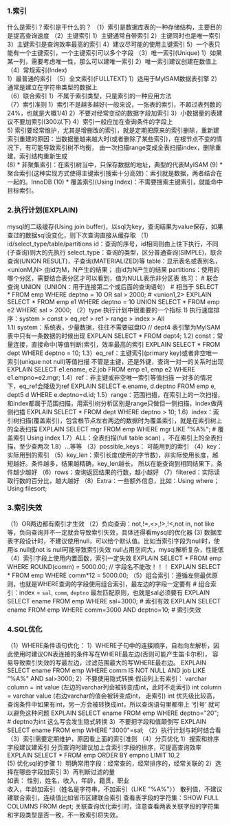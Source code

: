 ### 1.索引
   什么是索引？索引是干什么的？
   （1）索引是数据库表的一种存储结构，主要目的是提高查询速度
   （2）主键索引
        1）主键通常自带索引
        2）主键同时也是唯一索引
        3）主键索引是查询效率最高的索引
        4）建议尽可能的使用主键索引
        5）一个表只能有一个主键索引，一个主键索引可以多个字段
   （3）唯一索引(Unique)
        1）如果某一列，需要考虑唯一性，那么可以建唯一索引
        2）唯一索引建议创建在数值上  
   （4）常规索引(Index)  
        1）最普通的索引
   （5）全文索引(FULLTEXT)
        1）适用于MyISAM数据表引擎
        2）通常是建立在字符串类型的数据上  
   （6）联合索引
        1）不属于索引类型，只是索引的一种应用方法  
   （7）索引准则
        1）索引不是越多越好(一般来说，一张表的索引，不超过表列数的24%，也就是大概1/4)
        2）不要对经常变动的数据字段加索引
        3）小数据量的表建议不要加索引(300以下)
        4）索引一般应加在查询条件的字段上  
        5) 索引要经常维护，尤其是增删改的索引，就是定期把原来的索引删除，重新建
            索引重建的原因：当数据量越来越大时(或者删除了某些索引)，在根节点不变的情况下，有可能导致索引树不均衡，
                          由一次扫描range变成全表扫描index，删除重建，索引结构重新生成             
    (8) * 非聚集索引：在索引树当中，只保存数据的地址，典型的代表MyISAM 
    (9) * 聚合索引(这种实现方式使得主键索引搜索十分高效)：索引就是数据，两者结合在一起的。InnoDB
    (10) * 覆盖索引(Using Index)：不需要搜索主键索引，就能命中目标索引。
### 2.执行计划(EXPLAIN)
   mysql的二级缓存(Using join buffer)，以sql为key，查询结果为value保存，如果查过的数据sql没变化，则下次查询直接从缓存取
   （1）id/select_type/table/partitions
        id：查询的序号，id相同则由上往下执行，不同(子查询)则大的先执行
        select_type：查询的类型，区分普通查询(SIMPLE)，联合查询(UNION RESULT)，子查询(MATERIALIZED)等
        table：显示表名或表别名，<unionM,N> 由id为M，N产生的结果；<subqueryN> 由id为N产生的结果
        partitions：使用的哪个分区，需要结合表分区才可以看到，值为NULL表示非分区表
        练习：
            # 联合查询 UNION（UNION：用于连接第二个或后面的查询语句）
            # 相当于 SELECT * FROM emp WHERE deptno = 10 OR sal > 2000;
            # <union1,2> 
            EXPLAIN  
            SELECT * FROM emp e1 WHERE deptno = 10
            UNION 
            SELECT * FROM emp e2 WHERE sal > 2000;
   （2）type 执行计划中很重要的一个指标
        1) 执行速度排序：system > const > eq_ref > ref > range > index > All  
            1.1) system：系统表，少量数据，往往不需要磁盘IO
                // dept4 表引擎为MyISAM 表中只有一条数据的时候出现
                EXPLAIN SELECT * FROM dept4;
            1.2) const：常量连接，直接命中(等值判断)索引，效率最高的索引
                EXPLAIN SELECT * FROM dept WHERE deptno = 10;
            1.3）eq_ref：主键索引(primary key)或者非空唯一索引(unique not null)等值扫描
                不管是主键，还是外键，查询一对一的关系时出现
                EXPLAIN SELECT e1.ename, e2.job FROM emp e1, emp e2 WHERE e1.empno=e2.mgr;
            1.4）ref：非主键或非空唯一索引等值扫描
                一对多的情况下，eq_ref会降级为ref
                EXPLAIN SELECT e.ename, d.deptno FROM emp e, dept5 d WHERE e.deptno=d.id;
            1.5）range：范围扫描，在索引上的一次扫描，和index都属于范围扫描，用索引树分析区别是range只做但一侧扫描，index做两侧扫描
                EXPLAIN SELECT * FROM dept WHERE deptno > 10;
            1.6）index：索引树扫描(覆盖索引)，包含根节点左右两边的数据时为覆盖索引，就是在索引树上的全表扫描
                EXPLAIN SELECT mgr FROM emp WHERE  mgr LIKE "%A%"; # 覆盖索引 Using index
            1.7）ALL：全表扫描(full table scan) ，不在索引上的全表扫描，至少查两次 
            1.8）...等等 
   （3）possible_keys： 可能用到的索引
   （4）key：实际用到的索引
   （5）key_len：索引长度(使用的字节数)，非实际使用长度，越短越好。条件越多，结果越精确，key_len越长，
            所以在能查询到相同结果下，条件越少越好 
   （6）rows：查询返回结果的行数，越小越好
   （7）filtered：实际读取行数的百分比，越大越好
   （8）Extra：一些额外信息，比如：Using where； Using filesort;  
### 3.索引失效
   （1）OR两边都有索引才生效
   （2）负向查询：not,!=,<>,!>,!<,not in, not like等，负向查询并不一定就会导致索引失效，具体还得看mysql的优化器
    (3) 数据库表字段设计时，不建议使用null，可以给个默认值。比如当索引字段为null时，使用is null或not is null可能导致索引失效
        null占用空间大，mysql解析复杂，性能低
   （4）索引字段上使用内置函数，索引一定失效
       EXPLAIN SELECT * FROM emp WHERE  ROUND(comm) = 5000.00; // 字段名不能改！！！
       EXPLAIN SELECT * FROM emp WHERE  comm*12 = 5000.00; 
   （5）组合索引：遵循左侧最优原则，也就是WHERE查询的字段使用组合索引，最左边的字段一定要有
        # 组合索引：index = `sal`, `comm`, `deptno`  最左匹配原则，也就是sal必须要有
        EXPLAIN SELECT ename FROM emp WHERE sal=3000; # 索引有效
        EXPLAIN SELECT ename FROM emp WHERE comm=3000 AND deptno=10; # 索引失效
### 4.SQL优化
   （1）WHERE条件语句优化：
        1）WHERE子句中的连接顺序，自右向左解析，因此使用时建议ON表连接的条件写在WHERE最左边(否则可能产生笛卡尔积)，
            容易导致索引失效的写最左边，过滤范围最大的写WHERE最右边。
            EXPLAIN SELECT ename FROM emp WHERE comm IS NOT NULL AND job LIKE "%A%" AND sal>3000;
        2）不要使用隐式转换
            假设列上有索引：
            varchar column = int value (左边的varchar列会被转变成int，此时不走索引)
            int column = varchar value (右边varchar的值会被转变成int， 走索引)
            int 优先级比较高，查询条件中如果有int，另一方会被转换成int，所以查询语句里都带上 ‘引号’ 就可以避免这种问题
            EXPLAIN SELECT ename FROM emp WHERE deptno="20"; # deptno为int 这么写会发生隐式转换
        3）不要把字段和值颠倒写
            EXPLAIN SELECT ename FROM emp WHERE "3000"=sal; 
   （2）执行计划与耗时结合看  
   （3）索引需要定期维护，原因看上面的索引准则
   （4）分页优化
        1）搜索和排序字段建议建索引
            分页查询时建议加上含索引字段的排序，可提高查询效率
            EXPLAIN SELECT * FROM emp ORDER BY empno LIMIT 10,2  
    (5) 优化sql的步骤
        1）明确常用字段：经常查的，经常排序的，经常关联的
        2）选择在哪些字段加索引
        3）再判断过滤的量  
        如表：
           性别，姓名，收入，年龄，籍贯，职业                       
        收入，年龄加索引（姓名是字符串，不加索引（LIKE "%A%"））
        散列值，不建议建联合索引，连续值比如省市区建联合索引
    查看表字段的字符集：SHOW FULL COLUMNS FROM dept; 
    关联查询优化索引时，注意查看两表关联字段的字符集和字段类型是否一致，不一致索引将失效。   